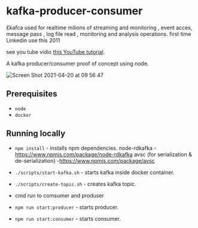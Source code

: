 # kafka-producer-consumer
£kafca used for realtime milions of streaming and monitoring , event acces, message pass , log file read , monitoring and analysis operations.
first time Linkedin use this 2011

see you tube vidio [this YouTube tutorial](https://www.youtube.com/watch?v=EiDLKECLcZw).

A kafka producer/consumer proof of concept using node.

![Screen Shot 2021-04-20 at 09 56 47](https://user-images.githubusercontent.com/17026751/115368228-cbcd0000-a1be-11eb-9d17-6ada1ad5ff98.png)

## Prerequisites

* `node`
* `docker`

## Running locally

* `npm install` - installs npm dependencies.
node-rdkafka - https://www.npmjs.com/package/node-rdkafka 
avsc (for serialization & de-serialization) -https://www.npmjs.com/package/avsc

* `./scripts/start-kafka.sh` - starts kafka inside docker container.
* `./scripts/create-topic.sh` - creates kafka topic.
* cmd run to comsumer and produser
* `npm run start:producer` - starts producer.
* `npm run start:consumer` - starts consumer.
